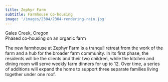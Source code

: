 ```yaml
---
title: Zephyr Farm
subtitle: Farmhouse Co-housing 
image: '/images/2304/2304-rendering-rain.jpg'
---
```


Gales Creek, Oregon<br>
Phased co-housing on an organic farm

The new farmhouse at Zephyr Farm is a tranquil retreat from the work of the farm and a hub for the broader farm community. In its first phase, the residents will be the clients and their two children, while the kitchen and dining room will serve weekly farm dinners for up to 12. Over time, a series of additions will expand the home to support three separate families living together under one roof.